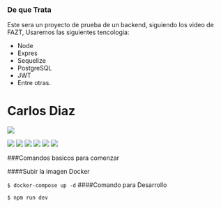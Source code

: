 ### De que Trata

Este sera un proyecto de prueba de un backend, siguiendo los video de FAZT, Usaremos las siguientes tencologia:
- Node
- Expres
- Sequelize
- PostgreSQL
- JWT
- Entre otras.


# Carlos Diaz

![](https://pandao.github.io/editor.md/images/logos/editormd-logo-180x180.png)

![](https://img.shields.io/github/stars/pandao/editor.md.svg) ![](https://img.shields.io/github/forks/pandao/editor.md.svg) ![](https://img.shields.io/github/tag/pandao/editor.md.svg) ![](https://img.shields.io/github/release/pandao/editor.md.svg) ![](https://img.shields.io/github/issues/pandao/editor.md.svg) ![](https://img.shields.io/bower/v/editor.md.svg)



###Comandos basicos para comenzar

####Subir la imagen Docker

`$ docker-compose up -d`
####Comando para Desarrollo

`$ npm run dev`
